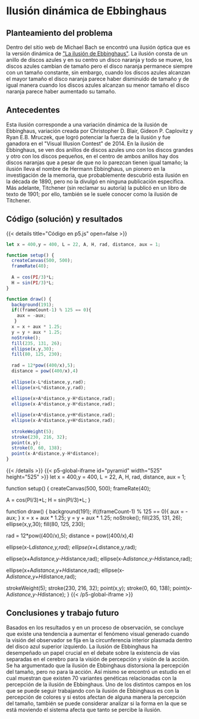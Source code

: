 # Ilusión dinámica de Ebbinghaus

## Planteamiento del problema

Dentro del sitio web de Michael Bach se encontró una ilusión óptica que es la versión dinámica de ["La ilusión de Ebbinghaus"](https://michaelbach.de/ot/cog-Ebbinghaus/index.html). La ilusión consta de un anillo de discos azules y en su centro un disco naranja y todo se mueve, los discos azules cambian de tamaño pero el disco naranja permanece siempre con un tamaño constante, sin embargo, cuando los discos azules alcanzan el mayor tamaño el disco naranja parece haber disminuido de tamaño y de igual manera cuando los discos azules alcanzan su menor tamaño el disco naranja parece haber aumentado su tamaño.

## Antecedentes

Esta ilusión corresponde a una variación dinámica de la ilusión de Ebbinghaus, variación creada por Christopher D. Blair, Gideon P. Caplovitz y Ryan E.B. Mruczek, que logró potenciar la fuerza de la ilusión y fue ganadora en el "Visual Illusion Contest" de 2014. 
En la ilusión de Ebbinghaus, se ven dos anillos de discos azules uno con los discos grandes y otro con los discos pequeños, en el centro de ambos anillos hay dos discos naranjas que a pesar de que no lo parezcan tienen igual tamaño; la ilusión lleva el nombre de Hermann Ebbinghaus, un pionero en la investigación de la memoria, que probablemente descubrió esta ilusión en la década de 1890, pero no la divulgó en ninguna publicación específica. Más adelante, Titchener (sin reclamar su autoría) la publicó en un libro de texto de 1901; por ello, también se le suele conocer como la ilusión de Titchener. 

## Código (solución) y resultados

{{< details title="Código en p5.js" open=false >}}
```js
let x = 400,y = 400, L = 22, A, H, rad, distance, aux = 1;

function setup() {
  createCanvas(500, 500);
  frameRate(40);
  
  A = cos(PI/3)*L;
  H = sin(PI/3)*L;
}

function draw() {
  background(191);
  if((frameCount-1) % 125 == 0){
    aux = -aux;
   }
  x = x + aux * 1.25;
  y = y + aux * 1.25;
  noStroke();
  fill(235, 131, 26);
  ellipse(x,y,30);
  fill(80, 125, 230);
  
  rad = 12*pow((400/x),5);
  distance = pow((400/x),4)
  
  ellipse(x-L*distance,y,rad);
  ellipse(x+L*distance,y,rad);
  
  ellipse(x+A*distance,y-H*distance,rad);
  ellipse(x-A*distance,y-H*distance,rad);

  ellipse(x+A*distance,y+H*distance,rad);
  ellipse(x-A*distance,y+H*distance,rad);
  
  strokeWeight(5);
  stroke(230, 216, 32);
  point(x,y);
  stroke(0, 60, 138);
  point(x-A*distance,y-H*distance);
}
```
{{< /details >}}
{{< p5-global-iframe id="pyramid" width="525" height="525" >}}
let x = 400,y = 400, L = 22, A, H, rad, distance, aux = 1;

function setup() {
  createCanvas(500, 500);
  frameRate(40);
  
  A = cos(PI/3)*L;
  H = sin(PI/3)*L;
}

function draw() {
  background(191);
  if((frameCount-1) % 125 == 0){
    aux = -aux;
   }
  x = x + aux * 1.25;
  y = y + aux * 1.25;
  noStroke();
  fill(235, 131, 26);
  ellipse(x,y,30);
  fill(80, 125, 230);
  
  rad = 12*pow((400/x),5);
  distance = pow((400/x),4)
  
  ellipse(x-L*distance,y,rad);
  ellipse(x+L*distance,y,rad);
  
  ellipse(x+A*distance,y-H*distance,rad);
  ellipse(x-A*distance,y-H*distance,rad);

  ellipse(x+A*distance,y+H*distance,rad);
  ellipse(x-A*distance,y+H*distance,rad);
  
  strokeWeight(5);
  stroke(230, 216, 32);
  point(x,y);
  stroke(0, 60, 138);
  point(x-A*distance,y-H*distance);
}
{{< /p5-global-iframe >}}

## Conclusiones y trabajo futuro

Basados en los resultados y en un proceso de observación, se concluye que existe una tendencia a aumentar el fenómeno visual generado cuando la visión del observador se fija en la circunferencia interior plasmada dentro del disco azul superior izquierdo. La ilusión de Ebbinghaus ha desempeñado un papel crucial en el debate sobre la existencia de vías separadas en el cerebro para la visión de percepción y visión de la acción. Se ha argumentado que la ilusión de Ebbinghaus distorsiona la percepción del tamaño, pero no para la acción. Así mismo se encontró un estudio en el cual muestran que existen 70 variantes genéticas relacionadas con la percepción de la ilusión de Ebbinghaus.
Uno de los distintos campos en los que se puede seguir trabajando con la ilusión de Ebbinghaus es con la percepción de colores y si estos afectan de alguna manera la percepción del tamaño, también se puede considerar analizar si la forma en la que se está moviendo el sistema afecta que tanto se percibe la ilusión.
